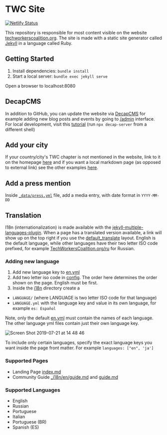 # TWC Site
[![Netlify Status](https://api.netlify.com/api/v1/badges/9ea4d7f9-fe8b-438b-b972-c3ba1076eae2/deploy-status)](https://app.netlify.com/sites/techworkersco/deploys)

This repository is responsible for most content visible on the website [techworkerscoalition.org](https://techworkerscoalition.org). The site is made with a static site generator called [Jekyll](https://jekyllrb.com/) in a language called Ruby.

## Getting Started

1. Install dependencies: `bundle install`
2. Start a local server: `bundle exec jekyll serve`

Open a browser to localhost:8080

## DecapCMS

In addition to GitHub, you can update the website via [DecapCMS](https://decapcms.org/) for example adding new blog posts and events by going to [/admin](https://techworkerscoalition.org/admin) interface. For local development, visit this [tutorial](https://decapcms.org/docs/working-with-a-local-git-repository/) (run `npx decap-server` from a different shell)

## Add your city

If your country/city's TWC chapter is not mentioned in the website, link to it on the homepage [here](_layouts/home.html) and if you want a local markdown page (as opposed to external link) see the other examples [here](city_local).

## Add a press mention

Inside [`_data/press.yml`](_data/press.yml) file, add a media entry, with date format in `YYYY-MM-DD`

## Translation

I18n (internationalization) is made available with the [jekyll-multiple-languages-plugin](https://github.com/kurtsson/jekyll-multiple-languages-plugin/). When a page has a translated version available, a link will show up on the top right if you use the [default_translate](_layouts/default_translate.html) layout. English is the default language, while other languages have their two letter ISO code prefixed, for example [TechWorkersCoalition.org/ru](https://TechWorkersCoalition.org/ru) for Russian.

### Adding new language
1. Add new language key to [en.yml](_i18n/en.yml)
2. Add two letter iso code in [config](_config.yml). The order here determines the order shown on the page. English must be first.
3. Inside the [i18n](_i18n) directory create a
  - `LANGUAGE/` (where LANGUAGE is two letter ISO code for that language)
  - `LANGUAGE.yml` with the language key and value in its own language, for example `es: Español`

Note, only the default [en.yml](_i18n/en.yml) must contain the names of each language. The other language yml files contain just their own language key.

![Screen Shot 2019-07-21 at 14 48 46](https://user-images.githubusercontent.com/7111514/61591397-cb0cd180-abc6-11e9-9876-1577d5c8b4bd.png)

To include only certain languages, specify the exact language keys you want inside the page front matter. For example `languages: ["en", 'ja']`

### Supported Pages
* Landing Page [index.md](index.md)
* Community Guide [_i18n/en/guide.md](_i18n/en/guide.md) and [guide.md](guide.md)

### Supported Languages
* English
* Russian
* Portuguese
* Italian
* Portuguese (BR)
* Spanish (ES)
